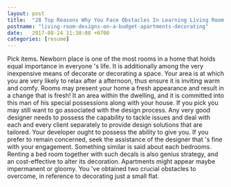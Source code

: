 ```yaml
---
layout: post
title:  "28 Top Reasons Why You Face Obstacles In Learning Living Room Designs On A Budget Apartments Decorating"
postname: "living-room-designs-on-a-budget-apartments-decorating"
date:   2017-08-24 11:38:08 +0700
categories: [resume]
---
```

Pick items. Newborn place is one of the most rooms in a home that holds equal importance in everyone 's life. It is additionally among the very inexpensive means of decorate or decorating a space. Your area is at which you are very likely to relax after a afternoon, thus ensure it is inviting warm and comfy. Rooms may present your home a fresh appearance and result in a change that is fresh! It an area within the dwelling, and it is committed into this man of his special possessions along with your house. If you pick you may still want to go associated with the design process. Any very good designer needs to possess the capability to tackle issues and deal with each and every client separately to provide design solutions that are tailored. Your developer ought to possess the ability to give you. If you prefer to remain concerned, seek the assistance of the designer that 's fine with your engagement. Something similar is said about each bedrooms. Renting a bed room together with such decals is also genius strategy, and an cost-effective to alter its decoration. Apartments might appear maybe impermanent or gloomy. You 've obtained two crucial obstacles to overcome, in reference to decorating just a small flat.
